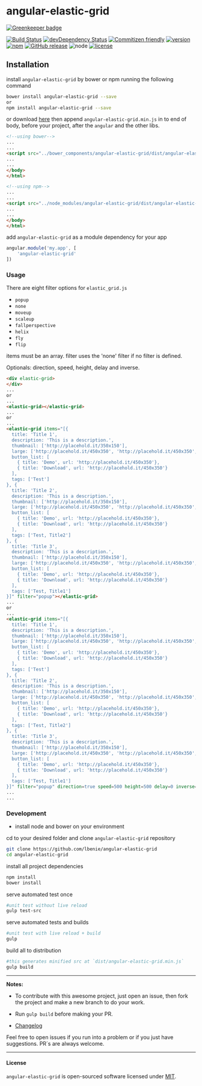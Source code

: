 # angular-elastic-grid

[![Greenkeeper badge](https://badges.greenkeeper.io/lbenie/angular-elastic-grid.svg)](https://greenkeeper.io/)

[![Build Status](https://travis-ci.org/lbenie/angular-elastic-grid.svg?branch=master&maxAge=2592000)](https://travis-ci.org/lbenie/angular-elastic-grid) [![devDependency Status](https://david-dm.org/lbenie/angular-elastic-grid/dev-status.svg?maxAge=2592000)](https://david-dm.org/lbenie/angular-elastic-grid#info=devDependencies) [![Commitizen friendly](https://img.shields.io/badge/commitizen-friendly-brightgreen.svg?maxAge=2592000)](http://commitizen.github.io/cz-cli/) [![version](https://img.shields.io/npm/v/angular-elastic-grid.svg?maxAge=2592000)](https://www.npmjs.org/package/angular-elastic-grid) [![npm](https://img.shields.io/npm/dt/angular-elastic-grid.svg?maxAge=2592000)](https://www.npmjs.org/package/angular-elastic-grid)
[![GitHub release](https://img.shields.io/github/release/lbenie/angular-elastic-grid.svg?maxAge=2592000)](https://github.com/lbenie/angular-elastic-grid/releases/)
![node](https://img.shields.io/node/v/angular-elastic-grid.svg) [![license](https://img.shields.io/github/license/lbenie/angular-elastic-grid.svg?maxAge=2592000)](https://github.com/lbenie/angular-elastic-grid/blob/master/LICENSE)

## Installation

install `angular-elastic-grid` by bower or npm running the following command

```sh
bower install angular-elastic-grid --save
or
npm install angular-elastic-grid --save
```

or download
[here](https://raw.githubusercontent.com/lbenie/angular-elastic-grid/master/dist/angular-elastic-grid.min.js) then
append `angular-elastic-grid.min.js` in to end of body, before your project, after the `angular` and the other
libs.

```html
<!--using bower-->
...
...
<script src="../bower_components/angular-elastic-grid/dist/angular-elastic-grid.min.js"></script>
...
...
</body>
</html>
```

```html
<!--using npm-->
...
...
<script src="../node_modules/angular-elastic-grid/dist/angular-elastic-grid.min.js"></script>
...
...
</body>
</html>
```

add `angular-elastic-grid` as a module dependency for your app

```js
angular.module('my.app', [
    'angular-elastic-grid'
])
```

### Usage

There are eight filter options for `elastic_grid.js`

-   `popup`
-   `none`
-   `moveup`
-   `scaleup`
-   `fallperspective`
-   `helix`
-   `fly`
-   `flip`

items must be an array.
filter uses the 'none' filter if no filter is defined.

Optionals: direction, speed, height, delay and inverse.

```html
<div elastic-grid>
</div>
...
or
...
<elastic-grid></elastic-grid>
...
or
...
<elastic-grid items="[{
  title: 'Title 1',
  description: 'This is a description.',
  thumbnail: ['http://placehold.it/350x150'],
  large: ['http://placehold.it/450x350', 'http://placehold.it/450x350', 'http://placehold.it/450x350'],
  button_list: [
    { title: 'Demo', url: 'http://placehold.it/450x350'},
    { title: 'Download', url: 'http://placehold.it/450x350'}
  ],
  tags: ['Test']
}, {
  title: 'Title 2',
  description: 'This is a description.',
  thumbnail: ['http://placehold.it/350x150'],
  large: ['http://placehold.it/450x350', 'http://placehold.it/450x350', 'http://placehold.it/450x350'],
  button_list: [
    { title: 'Demo', url: 'http://placehold.it/450x350'},
    { title: 'Download', url: 'http://placehold.it/450x350'}
  ],
  tags: ['Test, Title2']
}, {
  title: 'Title 3',
  description: 'This is a description.',
  thumbnail: ['http://placehold.it/350x150'],
  large: ['http://placehold.it/450x350', 'http://placehold.it/450x350', 'http://placehold.it/450x350'],
  button_list: [
    { title: 'Demo', url: 'http://placehold.it/450x350'},
    { title: 'Download', url: 'http://placehold.it/450x350'}
  ],
  tags: ['Test, Title1']
}]" filter="popup"></elastic-grid>
...
or
...
<elastic-grid items="[{
  title: 'Title 1',
  description: 'This is a description.',
  thumbnail: ['http://placehold.it/350x150'],
  large: ['http://placehold.it/450x350', 'http://placehold.it/450x350', 'http://placehold.it/450x350'],
  button_list: [
    { title: 'Demo', url: 'http://placehold.it/450x350'},
    { title: 'Download', url: 'http://placehold.it/450x350'}
  ],
  tags: ['Test']
}, {
  title: 'Title 2',
  description: 'This is a description.',
  thumbnail: ['http://placehold.it/350x150'],
  large: ['http://placehold.it/450x350', 'http://placehold.it/450x350', 'http://placehold.it/450x350'],
  button_list: [
    { title: 'Demo', url: 'http://placehold.it/450x350'},
    { title: 'Download', url: 'http://placehold.it/450x350'}
  ],
  tags: ['Test, Title2']
}, {
  title: 'Title 3',
  description: 'This is a description.',
  thumbnail: ['http://placehold.it/350x150'],
  large: ['http://placehold.it/450x350', 'http://placehold.it/450x350', 'http://placehold.it/450x350'],
  button_list: [
    { title: 'Demo', url: 'http://placehold.it/450x350'},
    { title: 'Download', url: 'http://placehold.it/450x350'}
  ],
  tags: ['Test, Title1']
}]" filter="popup" direction=true speed=500 height=500 delay=0 inverse=false> </elastic-grid>
...
...
```

### Development

-   install node and bower on your environment

cd to your desired folder and clone `angular-elastic-grid` repository

```sh
git clone https://github.com/lbenie/angular-elastic-grid
cd angular-elastic-grid
```

install all project dependencies

```sh
npm install
bower install
```

serve automated test once

```sh
#unit test without live reload
gulp test-src
```

serve automated tests and builds

```sh
#unit test with live reload + build
gulp
```

build all to distribution

```sh
#this generates minified src at `dist/angular-elastic-grid.min.js`
gulp build
```

---

**Notes:**

-   To contribute with this awesome project, just open an issue, then fork the project and make a new branch to do your
work.

-   Run `gulp build` before making your PR.

-   [Changelog](https://github.com/lbenie/angular-elastic-grid/releases)

Feel free to open issues if you run into a problem or if you just have suggestions. PR´s are always welcome.

---

#### License

`angular-elastic-grid` is open-sourced software licensed under [MIT](http://opensource.org/licenses/MIT).

